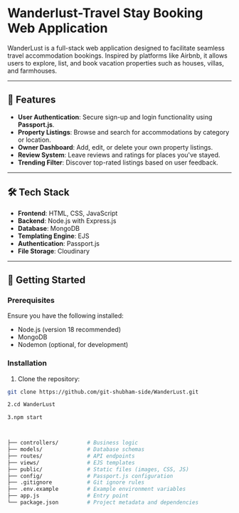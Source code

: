 # Wanderlust-Travel Stay Booking Web Application

WanderLust is a full-stack web application designed to facilitate seamless travel accommodation bookings. Inspired by platforms like Airbnb, it allows users to explore, list, and book vacation properties such as houses, villas, and farmhouses.

---

## 🌟 Features

- **User Authentication**: Secure sign-up and login functionality using **Passport.js**.
- **Property Listings**: Browse and search for accommodations by category or location.
- **Owner Dashboard**: Add, edit, or delete your own property listings.
- **Review System**: Leave reviews and ratings for places you've stayed.
- **Trending Filter**: Discover top-rated listings based on user feedback.

---

## 🛠️ Tech Stack

- **Frontend**: HTML, CSS, JavaScript
- **Backend**: Node.js with Express.js
- **Database**: MongoDB
- **Templating Engine**: EJS
- **Authentication**: Passport.js
- **File Storage**: Cloudinary

---

## 🚀 Getting Started

### Prerequisites

Ensure you have the following installed:

- Node.js (version 18 recommended)
- MongoDB
- Nodemon (optional, for development)

### Installation

1. Clone the repository:

```bash
git clone https://github.com/git-shubham-side/WanderLust.git

2.cd WanderLust

3.npm start



├── controllers/         # Business logic
├── models/              # Database schemas
├── routes/              # API endpoints
├── views/               # EJS templates
├── public/              # Static files (images, CSS, JS)
├── config/              # Passport.js configuration
├── .gitignore           # Git ignore rules
├── .env.example         # Example environment variables
├── app.js               # Entry point
└── package.json         # Project metadata and dependencies


